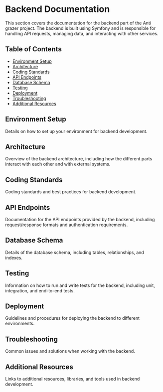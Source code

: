 # Backend Documentation

This section covers the documentation for the backend part of the Anti grazer project. The backend is built using Symfony and is responsible for handling API requests, managing data, and interacting with other services.

## Table of Contents

- [Environment Setup](#environment-setup)
- [Architecture](#architecture)
- [Coding Standards](#coding-standards)
- [API Endpoints](#api-endpoints)
- [Database Schema](#database-schema)
- [Testing](#testing)
- [Deployment](#deployment)
- [Troubleshooting](#troubleshooting)
- [Additional Resources](#additional-resources)

## Environment Setup

Details on how to set up your environment for backend development.

## Architecture

Overview of the backend architecture, including how the different parts interact with each other and with external systems.

## Coding Standards

Coding standards and best practices for backend development.

## API Endpoints

Documentation for the API endpoints provided by the backend, including request/response formats and authentication requirements.

## Database Schema

Details of the database schema, including tables, relationships, and indexes.

## Testing

Information on how to run and write tests for the backend, including unit, integration, and end-to-end tests.

## Deployment

Guidelines and procedures for deploying the backend to different environments.

## Troubleshooting

Common issues and solutions when working with the backend.

## Additional Resources

Links to additional resources, libraries, and tools used in backend development.
